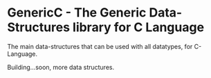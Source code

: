 GenericC - The Generic Data-Structures library for C Language
=========================

The main data-structures that can be used with all datatypes, for C-Language.


Building...soon, more data structures.
